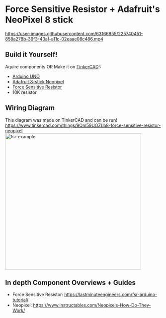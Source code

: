 # Force Sensitive Resistor + Adafruit's NeoPixel 8 stick

https://user-images.githubusercontent.com/63166855/225740451-858a278b-39f3-43af-a11c-02eaae08c486.mp4

## Build it Yourself!
Aquire components OR Make it on [TinkerCAD](https://www.tinkercad.com/circuits)!:
- [Arduino UNO](https://www.digikey.com/en/products/detail/arduino/A000066/2784006)
- [Adafruit 8-stick Neopixel](https://www.adafruit.com/product/1426)
- [Force Sensitive Resistor](https://www.adafruit.com/product/166)
- 10K resistor

## Wiring Diagram
This diagram was made on TinkerCAD and can be run! <br />
https://www.tinkercad.com/things/9Om59UOZLb8-force-sensitive-resistor-neopixel <br />
<img width="437" alt="fsr-example" src="https://user-images.githubusercontent.com/63166855/227043118-455949b2-e0b1-436f-9413-37067b2ca3b2.png">

## In depth Component Overviews + Guides
- Force Sensitive Resistor: https://lastminuteengineers.com/fsr-arduino-tutorial/
- Neopixel: https://www.instructables.com/Neopixels-How-Do-They-Work/
